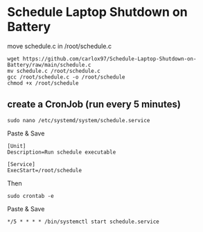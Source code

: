 # Schedule Laptop Shutdown on Battery

move schedule.c in /root/schedule.c

    wget https://github.com/carlox97/Schedule-Laptop-Shutdown-on-Battery/raw/main/schedule.c
    mv schedule.c /root/schedule.c
    gcc /root/schedule.c -o /root/schedule
    chmod +x /root/schedule

## create a CronJob (run every 5 minutes)

    sudo nano /etc/systemd/system/schedule.service

Paste & Save

    [Unit]
    Description=Run schedule executable
    
    [Service]
    ExecStart=/root/schedule


Then

    sudo crontab -e

Paste & Save

    */5 * * * * /bin/systemctl start schedule.service
